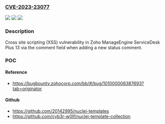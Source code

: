 ### [CVE-2023-23077](https://cve.mitre.org/cgi-bin/cvename.cgi?name=CVE-2023-23077)
![](https://img.shields.io/static/v1?label=Product&message=n%2Fa&color=blue)
![](https://img.shields.io/static/v1?label=Version&message=n%2Fa&color=blue)
![](https://img.shields.io/static/v1?label=Vulnerability&message=n%2Fa&color=brighgreen)

### Description

Cross site scripting (XSS) vulnerability in Zoho ManageEngine ServiceDesk Plus 13 via the comment field when adding a new status comment.

### POC

#### Reference
- https://bugbounty.zohocorp.com/bb/#/bug/101000006387693?tab=originator

#### Github
- https://github.com/20142995/nuclei-templates
- https://github.com/cyb3r-w0lf/nuclei-template-collection

